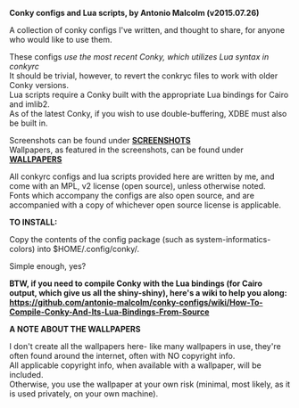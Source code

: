 **Conky configs and Lua scripts, by Antonio Malcolm (v2015.07.26)**

A collection of conky configs I've written, and thought to share, for anyone who would like to use them.  

These configs *use the most recent Conky, which utilizes Lua syntax in conkyrc*  
It should be trivial, however, to revert the conkryc files to work with older Conky versions.  
Lua scripts require a Conky built with the appropriate Lua bindings for Cairo and imlib2.  
As of the latest Conky, if you wish to use double-buffering, XDBE must also be built in.  

Screenshots can be found under **[SCREENSHOTS](SCREENSHOTS)**  
Wallpapers, as featured in the screenshots, can be found under **[WALLPAPERS](WALLPAPERS)**  

All conkyrc configs and lua scripts provided here are written by me, and come with an MPL, v2 license (open source), unless otherwise noted.  
Fonts which accompany the configs are also open source, and are accompanied with a copy of whichever open source license is applicable.  

**TO INSTALL:**

Copy the contents of the config package (such as system-informatics-colors) into $HOME/.config/conky/.

Simple enough, yes?

**BTW, if you need to compile Conky with the Lua bindings (for Cairo output, which give us all the shiny-shiny), here's a wiki to help you along: https://github.com/antonio-malcolm/conky-configs/wiki/How-To-Compile-Conky-And-Its-Lua-Bindings-From-Source**


**A NOTE ABOUT THE WALLPAPERS**

I don't create all the wallpapers here- like many wallpapers in use, they're often found around the internet, often with NO copyright info.  
All applicable copyright info, when available with a wallpaper, will be included.  
Otherwise, you use the wallpaper at your own risk (minimal, most likely, as it is used privately, on your own machine).
